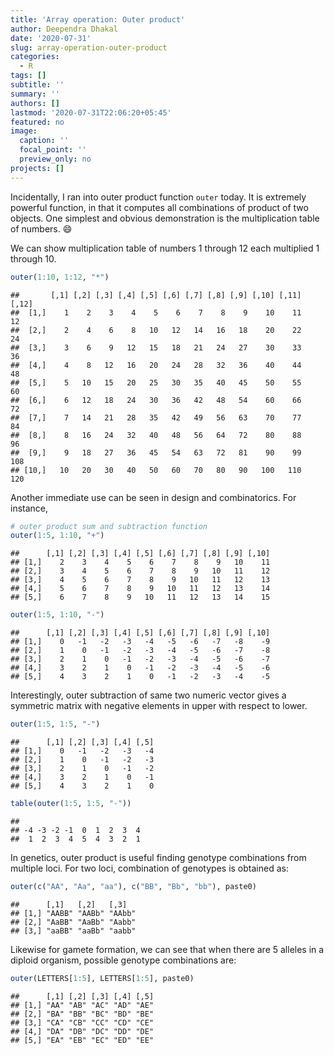 ```yaml
---
title: 'Array operation: Outer product'
author: Deependra Dhakal
date: '2020-07-31'
slug: array-operation-outer-product
categories:
  - R
tags: []
subtitle: ''
summary: ''
authors: []
lastmod: '2020-07-31T22:06:20+05:45'
featured: no
image:
  caption: ''
  focal_point: ''
  preview_only: no
projects: []
---
```


Incidentally, I ran into outer product function `outer` today. It is extremely powerful function, in that it computes all combinations of product of two objects. One simplest and obvious demonstration is the multiplication table of numbers. :smile:

We can show multiplication table of numbers 1 through 12 each multiplied 1 through 10.


```r
outer(1:10, 1:12, "*")
```

```
##       [,1] [,2] [,3] [,4] [,5] [,6] [,7] [,8] [,9] [,10] [,11] [,12]
##  [1,]    1    2    3    4    5    6    7    8    9    10    11    12
##  [2,]    2    4    6    8   10   12   14   16   18    20    22    24
##  [3,]    3    6    9   12   15   18   21   24   27    30    33    36
##  [4,]    4    8   12   16   20   24   28   32   36    40    44    48
##  [5,]    5   10   15   20   25   30   35   40   45    50    55    60
##  [6,]    6   12   18   24   30   36   42   48   54    60    66    72
##  [7,]    7   14   21   28   35   42   49   56   63    70    77    84
##  [8,]    8   16   24   32   40   48   56   64   72    80    88    96
##  [9,]    9   18   27   36   45   54   63   72   81    90    99   108
## [10,]   10   20   30   40   50   60   70   80   90   100   110   120
```

Another immediate use can be seen in design and combinatorics. For instance,


```r
# outer product sum and subtraction function
outer(1:5, 1:10, "+")
```

```
##      [,1] [,2] [,3] [,4] [,5] [,6] [,7] [,8] [,9] [,10]
## [1,]    2    3    4    5    6    7    8    9   10    11
## [2,]    3    4    5    6    7    8    9   10   11    12
## [3,]    4    5    6    7    8    9   10   11   12    13
## [4,]    5    6    7    8    9   10   11   12   13    14
## [5,]    6    7    8    9   10   11   12   13   14    15
```

```r
outer(1:5, 1:10, "-")
```

```
##      [,1] [,2] [,3] [,4] [,5] [,6] [,7] [,8] [,9] [,10]
## [1,]    0   -1   -2   -3   -4   -5   -6   -7   -8    -9
## [2,]    1    0   -1   -2   -3   -4   -5   -6   -7    -8
## [3,]    2    1    0   -1   -2   -3   -4   -5   -6    -7
## [4,]    3    2    1    0   -1   -2   -3   -4   -5    -6
## [5,]    4    3    2    1    0   -1   -2   -3   -4    -5
```

Interestingly, outer subtraction of same two numeric vector gives a symmetric matrix with negative elements in upper with respect to lower.


```r
outer(1:5, 1:5, "-")
```

```
##      [,1] [,2] [,3] [,4] [,5]
## [1,]    0   -1   -2   -3   -4
## [2,]    1    0   -1   -2   -3
## [3,]    2    1    0   -1   -2
## [4,]    3    2    1    0   -1
## [5,]    4    3    2    1    0
```

```r
table(outer(1:5, 1:5, "-"))
```

```
## 
## -4 -3 -2 -1  0  1  2  3  4 
##  1  2  3  4  5  4  3  2  1
```

In genetics, outer product is useful finding genotype combinations from multiple loci. For two loci, combination of genotypes is obtained as:


```r
outer(c("AA", "Aa", "aa"), c("BB", "Bb", "bb"), paste0)
```

```
##      [,1]   [,2]   [,3]  
## [1,] "AABB" "AABb" "AAbb"
## [2,] "AaBB" "AaBb" "Aabb"
## [3,] "aaBB" "aaBb" "aabb"
```

Likewise for gamete formation, we can see that when there are 5 alleles in a diploid organism, possible genotype combinations are:


```r
outer(LETTERS[1:5], LETTERS[1:5], paste0)
```

```
##      [,1] [,2] [,3] [,4] [,5]
## [1,] "AA" "AB" "AC" "AD" "AE"
## [2,] "BA" "BB" "BC" "BD" "BE"
## [3,] "CA" "CB" "CC" "CD" "CE"
## [4,] "DA" "DB" "DC" "DD" "DE"
## [5,] "EA" "EB" "EC" "ED" "EE"
```


